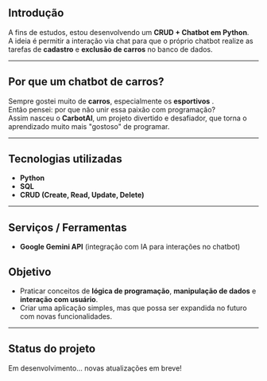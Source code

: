 ## Introdução
A fins de estudos, estou desenvolvendo um **CRUD + Chatbot em Python**.  
A ideia é permitir a interação via chat para que o próprio chatbot realize as tarefas de **cadastro** e **exclusão de carros** no banco de dados.  

---

## Por que um chatbot de carros?
Sempre gostei muito de **carros**, especialmente os **esportivos** .  
Então pensei: por que não unir essa paixão com programação?  
Assim nasceu o **CarbotAI**, um projeto divertido e desafiador, que torna o aprendizado muito mais "gostoso" de programar.  

---

## Tecnologias utilizadas
- **Python**
- **SQL**
- **CRUD (Create, Read, Update, Delete)**  

---

## Serviços / Ferramentas
- **Google Gemini API** (integração com IA para interações no chatbot)  

## Objetivo
- Praticar conceitos de **lógica de programação**, **manipulação de dados** e **interação com usuário**.  
- Criar uma aplicação simples, mas que possa ser expandida no futuro com novas funcionalidades.  

---

## Status do projeto
Em desenvolvimento... novas atualizações em breve!  

 
